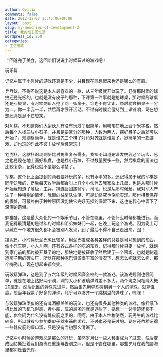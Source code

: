 ```yaml
---
author: Ovilia
comments: false
date: 2012-12-07 13:45:06+00:00
layout: post
slug: my-memories-of-development-2
title: 我的成长回忆录
wordpress_id: 250
categories:
- 生活随笔
---
```


上回说完了美食，这回咱们说说小时候玩过的游戏吧！

玩乐篇

记忆中属于小时候的游戏还真是不少，并且现在回想起来也还是哪么的有趣。

乒乓球，不得不说这是本人最喜欢的一款，从三年级就开始玩了。记得那时候的球拍还是光板的，也就是没有皮子的那种，下课第一件事就是抢球桌，那时候的球桌还是石板桌，有时候两帮人抢了同一张桌子，谁也不肯让谁，然后就会把桌子一分为二，你一半我一半，然后再才展开活动。不过有时候会僵持到上课铃响，现在想想还真是忍不住想笑。

对角棋，不知道你们大家伙儿有没有玩过？很简单，用粉笔在地上画个米字格，然后每个人找三块小石子，并且是要区分的那种，人数为两人，摆好棋子之后就可以开始了。规则很简单，就是谁先三个棋子对角对齐就是谁赢了，挺简单的一款游戏，却也玩的乐此不彼！放学后经常玩！

老虎棋，这款棋的规则要比对角棋复杂得多，我都不知道是谁发明的这个玩法，总之也是现在地上画好棋盘，也是找小石块，不过数量要多一些，然后棋盘的画法也比较复杂，记得也就不是那么清楚了。

军棋，这个比上面提到的两者要好玩的多，也有水平的多。还记得属于我的军棋是同学送我的，然后每天放学后都会叫上几个小伙伴去我家杀上几盘，也是从那时候开始我知道了等级，工兵，排连营团旅师军，司令。也是从那时候起，我对军人产生了一种特别的情怀，我很向往军队生活，可是却终究也没能实现。那付棋我保存的很好，可最终由于种种原因没能使它完好无损的保留下来，这也在我心中留下了深深的遗憾。

躲猫猫，这是最大众化的一个娱乐节目，不管在哪里，不管什么时候都能进行。而我记得最清楚的是过年的时候和弟弟妹妹们一起，在晚上玩这个游戏。因为晚上可以藏在一个地方很久都不会被别人发现，到了最后不得不自己走出来，囧！

捏泥巴，小时候玩泥巴也比较多，用泥巴捏成各种各样的只要是可以想到的东西，像小汽车啊，小人儿啊，还有各式各样的吃的东西，记得那时候只要一放学，就跑到家门前的那片被开垦了的地，那块地是被征收了然后建了一个窑场，也就是制造造房子用的砖头厂，所以在那种泥巴资源很丰富的情况下，想怎么挖就怎么挖，那个嗨劲儿，现在想起来都会笑。

玩玻璃弹珠，这是到了五六年级的时候风靡全校的一款游戏。该游戏规则也很简单，就是在地上钻好两个洞，洞的大小和玻璃弹珠差不多大，两个洞之间相隔大概20厘米，然后比谁的弹珠先进洞，然后谁先用弹珠碰到另一个人的弹珠，就算谁赢。想当年我赢了好多的弹珠，几乎可以凑齐一个跳棋盘的弹珠了，嘿嘿！

与玻璃弹珠类似的还有啤酒瓶盖盖的玩法，也还有很多其他种类的游戏，像折纸飞机比谁的飞机飞得高，折小船，玩的最多的就是这些了，要想一一说清楚还真不能，你会问为什么没有跳皮筋之类的，呵呵，由于本人性格使然，玩男生的游戏比较多，所以就很少参加类似于跳皮筋的游戏，不过也还是玩过的。现在还依稀记得一些跳皮筋的顺口溜，只是没有当初那么清晰了。

记忆中小时候的游戏总是那么的好玩，虽然岁月让一些人和事成为了过去，然后变成回忆撕扯着我们游离在重逢与告别之间，但是不管在哪里，那些岁月在我的脑海里都闪烁着光辉。


